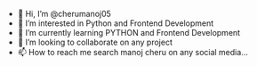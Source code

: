 - 👋 Hi, I’m @cherumanoj05
- 👀 I’m interested in Python and Frontend Development
- 🌱 I’m currently learning PYTHON and Frontend Development
- 💞️ I’m looking to collaborate on any project
- 📫 How to reach me search manoj cheru on any social media... 

<!---
cherumanoj05/cherumanoj05 is a ✨ special ✨ repository because its `README.md` (this file) appears on your GitHub profile.
You can click the Preview link to take a look at your changes.
--->
